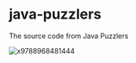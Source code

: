 # java-puzzlers
The source code from Java Puzzlers

![x9788968481444](https://user-images.githubusercontent.com/48748376/174443071-9fd8f286-3680-46ff-8ebd-26cbf371b838.jpeg)
